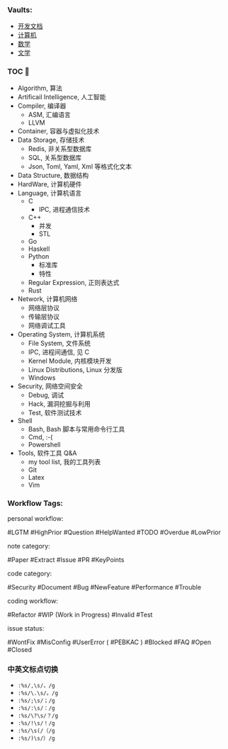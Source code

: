 
### Vaults:

- [开发文档](obsidian://open?vault=Docs)
- [计算机](obsidian://open?vault=Code)
- [数学](obsidian://open?vault=Math)
- [文学](obsidian://open?vault=Reference)

### TOC 🚀

- Algorithm, 算法
- Artificail Intelligence, 人工智能
- Compiler, 编译器
	- ASM, 汇编语言
	- LLVM
- Container, 容器与虚拟化技术
- Data Storage, 存储技术
	- Redis, 非关系型数据库
	- SQL, 关系型数据库
	- Json, Toml, Yaml, Xml 等格式化文本
- Data Structure, 数据结构
- HardWare, 计算机硬件
- Language, 计算机语言
	- C
		- IPC, 进程通信技术
	- C++
		- 并发
		- STL
	- Go
	- Haskell
	- Python
		- 标准库
		- 特性
	- Regular Expression, 正则表达式
	- Rust
- Network, 计算机网络
	- 网络层协议
	- 传输层协议
	- 网络调试工具
- Operating System, 计算机系统
	- File System, 文件系统
	- IPC, 进程间通信, 见 C
	- Kernel Module, 内核模块开发
	- Linux Distributions, Linux 分发版
	- Windows
- Security, 网络空间安全
	- Debug, 调试
	- Hack, 漏洞挖掘与利用
	- Test, 软件测试技术
- Shell
	- Bash, Bash 脚本与常用命令行工具
	- Cmd, :-(
	- Powershell
- Tools, 软件工具 Q&A
	- my tool list, 我的工具列表
	- Git
	- Latex
	- Vim

### Workflow Tags:

personal workflow:

#LGTM #HighPrior #Question #HelpWanted #TODO #Overdue #LowPrior 

note category:

#Paper #Extract #Issue #PR #KeyPoints

code category:

#Security #Document #Bug #NewFeature #Performance #Trouble

coding workflow:

 #Refactor #WIP (Work in Progress) #Invalid #Test
 
issue status:

#WontFix #MisConfig #UserError ( #PEBKAC ) #Blocked #FAQ #Open #Closed

### 中英文标点切换

- `:%s/,\s/，/g`
- `:%s/\.\s/。/g`
- `:%s/;\s/；/g`
- `:%s/:\s/：/g`
- `:%s/\?\s/？/g`
- `:%s/!\s/！/g`
- `:%s/\s(/（/g`
- `:%s/)\s/）/g`